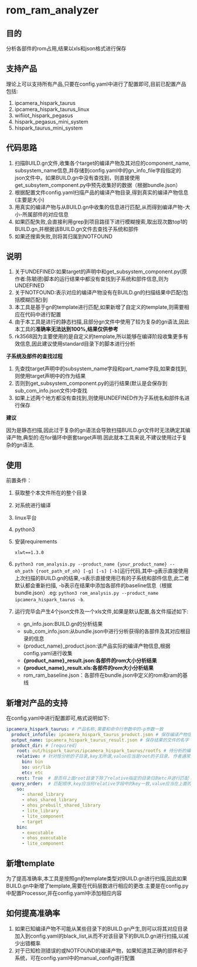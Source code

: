 # rom_ram_analyzer

## 目的

分析各部件的rom占用,结果以xls和json格式进行保存

## 支持产品

理论上可以支持所有产品,只要在config.yaml中进行了配置即可,目前已配置产品包括:
1. ipcamera_hispark_taurus
1. ipcamera_hispark_taurus_linux 
1. wifiiot_hispark_pegasus
1. hispark_pegasus_mini_system
1. hispark_taurus_mini_system

## 代码思路

1. 扫描BUILD.gn文件,收集各个target的编译产物及其对应的component_name, subsystem_name信息,并存储到config.yaml中的gn_info_file字段指定的json文件中。如果BUILD.gn中没有查找到，则直接使用get_subsytem_component.py中预先收集好的数据（根据bundle.json）
2. 根据配置文件config.yaml扫描产品的编译产物目录,得到真实的编译产物信息(主要是大小)
3. 用真实的编译产物与从BUILD.gn中收集的信息进行匹配,从而得到编译产物-大小-所属部件的对应信息
4. 如果匹配失败,会直接利用grep到项目路径下进行模糊搜索,取出现次数top1的BUILD.gn,并根据该BUILD.gn文件去查找子系统和部件
5. 如果还搜索失败,则将其归属到NOTFOUND

## 说明

1. 关于UNDEFINED:如果target的声明中和get_subsystem_component.py(原作者:陈毓德)脚本的运行结果中都没有查找到子系统和部件信息,则为UNDEFINED
1. 关于NOTFOUND:表示对应的编译产物没有在BUILD.gn的扫描结果中匹配(包括模糊匹配)到
1. 本工具是基于gn的template进行匹配,如果新增了自定义的template,则需要相应在代码中进行配置
1. 由于本工具是进行的静态扫描,且部分gn文件中使用了较为复杂的gn语法,因此本工具的**准确率无法达到100%,结果仅供参考**
1. rk3568因为主要使用的是自定义的template,所以能够在编译阶段收集更多有效信息,因此建议使用standard目录下的脚本进行分析

**子系统及部件的查找过程**

1. 先查找target声明中的subsystem_name字段和part_name字段,如果查找到,则使用target声明中的作为结果
1. 否则到get_subsystem_component.py的运行结果(默认是会保存到sub_com_info.json文件)中查找
1. 如果上述两个地方都没有查找到,则使用UNDEFINED作为子系统名和部件名进行保存

**建议**

因为是静态扫描,因此过于复杂的gn语法会导致扫描BUILD.gn文件时无法确定其编译产物,典型的:在for循环中嵌套target声明.因此就本工具来说,不建议使用过于复杂的gn语法.

## 使用

前置条件：

1. 获取整个本文件所在的整个目录
1. 对系统进行编译
1. linux平台
1. python3
1. 安装requirements
    ```txt
    xlwt==1.3.0
    ```

1. `python3 rom_analysis.py --product_name {your_product_name} --oh_path {root_path_of_oh} [-g] [-s] [-b]`运行代码,其中-g表示直接使用上次扫描的BUILD.gn的结果,-s表示直接使用已有的子系统和部件信息,此二者默认都会重新扫描, -b表示在结果中添加各部件的baseline信息（根据bundle.json）.eg: `python3 rom_analysis.py --product_name ipcamera_hispark_taurus -b`.
1. 运行完毕会产生4个json文件及一个xls文件,如果是默认配置,各文件描述如下:
   - gn_info.json:BUILD.gn的分析结果
   - sub_com_info.json:从bundle.json中进行分析获得的各部件及其对应根目录的信息
   - {product_name}_product.json:该产品实际的编译产物信息,根据config.yaml进行收集
   - **{product_name}_result.json:各部件的rom大小分析结果**
   - **{product_name}_result.xls:各部件的rom大小分析结果**
   - rom_ram_baseline.json：各部件在bundle.json中定义的rom和ram的基线

## 新增对产品的支持

在config.yaml中进行配置即可,格式说明如下:
```yaml
ipcamera_hispark_taurus: # 产品名称,需要和命令行参数中的-p参数一致
  product_infofile: ipcamera_hispark_taurus_product.json # 保存编译产物信息的json文件
  output_name: ipcamera_hispark_taurus_result.json # 保存结果的文件的名字
  product_dir: # [required]
    root: out/hispark_taurus/ipcamera_hispark_taurus/rootfs # 待分析的编译产物的根目录
    relative: # 针对性分析的子目录,key无所谓,value应当是root的子目录. 作者通常是使用so作为动态库文件目录的key,bin作为可执行文件目录的key,a作为静态库文件目录的key
      bin: bin
      so: usr/lib
      etc: etc
    rest: True  # 是否将上面root目录下除了relative指定的目录归到etc并进行匹配
  query_order:  # 匹配顺序,key应当何relative字段中的key一致,value应当在上面的target_type字段中,脚本会按照配置的顺序对文件进行匹配.对于归类为etc的产品,会匹配target_type中的所有模板类型,找到即可.因此query_order中无需配置etc项.
    so: 
      - shared_library
      - ohos_shared_library
      - ohos_prebuilt_shared_library
      - lite_library
      - lite_component   
      - target
    bin:
      - executable
      - ohos_executable
      - lite_component
```

## 新增template

为了提高准确率,本工具是按照gn的template类型对BUILD.gn进行扫描,因此如果BUILD.gn中新增了template,需要在代码层数进行相应的更改.主要是在config.py中配置Processor,并在config.yaml中添加相应内容

## 如何提高准确率

1. 如果已知编译产物不可能从某些目录下的BUILD.gn产生,则可以将其对应目录加入到config.yaml的black_list,从而不对该目录下的BUILD.gn进行扫描,以减少出错概率
1. 对于已知检测错误的或NOTFOUND的编译产物，如果知道其正确的部件和子系统，可在config.yaml中的manual_config进行配置
